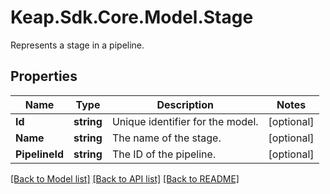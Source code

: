 # Keap.Sdk.Core.Model.Stage
Represents a stage in a pipeline.

## Properties

Name | Type | Description | Notes
------------ | ------------- | ------------- | -------------
**Id** | **string** | Unique identifier for the model. | [optional] 
**Name** | **string** | The name of the stage. | [optional] 
**PipelineId** | **string** | The ID of the pipeline. | [optional] 

[[Back to Model list]](../README.md#documentation-for-models) [[Back to API list]](../README.md#documentation-for-api-endpoints) [[Back to README]](../README.md)

